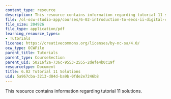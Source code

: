 ```yaml
---
content_type: resource
description: This resource contains information regarding tutorial 11 solutions.
file: /ol-ocw-studio-app/courses/6-02-introduction-to-eecs-ii-digital-communication-systems-fall-2012/5a967cba3213d84dba9b0fde2e7246b8_MIT6_02F12_tutor11_sol.pdf
file_size: 204926
file_type: application/pdf
learning_resource_types:
- Tutorials
license: https://creativecommons.org/licenses/by-nc-sa/4.0/
ocw_type: OCWFile
parent_title: Tutorials
parent_type: CourseSection
parent_uid: 50216f2a-736c-9553-2555-2defe4b0c19f
resourcetype: Document
title: 6.02 Tutorial 11 Solutions
uid: 5a967cba-3213-d84d-ba9b-0fde2e7246b8
---
```

This resource contains information regarding tutorial 11 solutions.